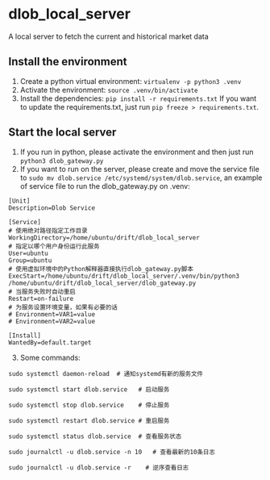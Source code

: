 # dlob_local_server
A local server to fetch the current and historical market data

## Install the environment
1. Create a python virtual environment: ```virtualenv -p python3 .venv```
2. Activate the environment: ```source .venv/bin/activate```
3. Install the dependencies: ```pip install -r requirements.txt```
If you want to update the requirements.txt, just run ```pip freeze > requirements.txt```.


## Start the local server
1. If you run in python, please activate the environment and then just run ```python3 dlob_gateway.py```
2. If you want to run on the server, please create and move the service file to ```sudo mv dlob.service /etc/systemd/system/dlob.service```, an example of service file to run the dlob_gateway.py on .venv:
```
[Unit]
Description=Dlob Service

[Service]
# 使用绝对路径指定工作目录
WorkingDirectory=/home/ubuntu/drift/dlob_local_server
# 指定以哪个用户身份运行此服务
User=ubuntu
Group=ubuntu
# 使用虚拟环境中的Python解释器直接执行dlob_gateway.py脚本
ExecStart=/home/ubuntu/drift/dlob_local_server/.venv/bin/python3 /home/ubuntu/drift/dlob_local_server/dlob_gateway.py
# 当服务失败时自动重启
Restart=on-failure
# 为服务设置环境变量，如果有必要的话
# Environment=VAR1=value
# Environment=VAR2=value

[Install]
WantedBy=default.target
```
3. Some commands:
```
sudo systemctl daemon-reload  # 通知systemd有新的服务文件
```
```
sudo systemctl start dlob.service   # 启动服务
```
```
sudo systemctl stop dlob.service    # 停止服务
```
```
sudo systemctl restart dlob.service # 重启服务
```
```
sudo systemctl status dlob.service  # 查看服务状态
```
```
sudo journalctl -u dlob.service -n 10   # 查看最新的10条日志
```
```
sudo journalctl -u dlob.service -r    # 逆序查看日志
```